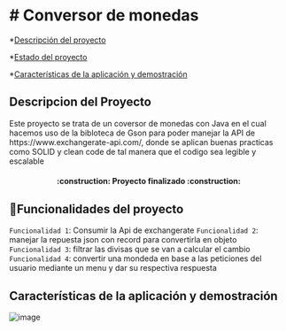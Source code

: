 <h1> # Conversor de monedas </h1>

*[Descripción del proyecto](#descripción-del-proyecto)

*[Estado del proyecto](#Estado-del-proyecto)

*[Características de la aplicación y demostración](#Características-de-la-aplicación-y-demostración)







<h2> Descripcion del Proyecto </h2>

<p> Este proyecto se trata de un coversor de monedas con Java en el cual hacemos uso de la bibloteca de Gson para poder manejar la API de https://www.exchangerate-api.com/, donde se aplican buenas practicas como SOLID y clean code de tal manera que el codigo sea legible y escalable  </p>




<h4 align="center">
:construction: Proyecto finalizado :construction:
</h4>

## :hammer:Funcionalidades del proyecto

`Funcionalidad 1`: Consumir la Api de exchangerate 
`Funcionalidad 2`: manejar la repuesta json con record para convertirla en objeto 
`Funcionalidad 3`: filtrar las divisas que se van a calcular el cambio 
`Funcionalidad 4`: convertir una mondeda en base a las peticiones del usuario mediante un menu y dar su respectiva respuesta

## Características de la aplicación y demostración

![image](https://github.com/user-attachments/assets/0edb82e0-79cd-48d1-b35a-2ddf1dc36274)




